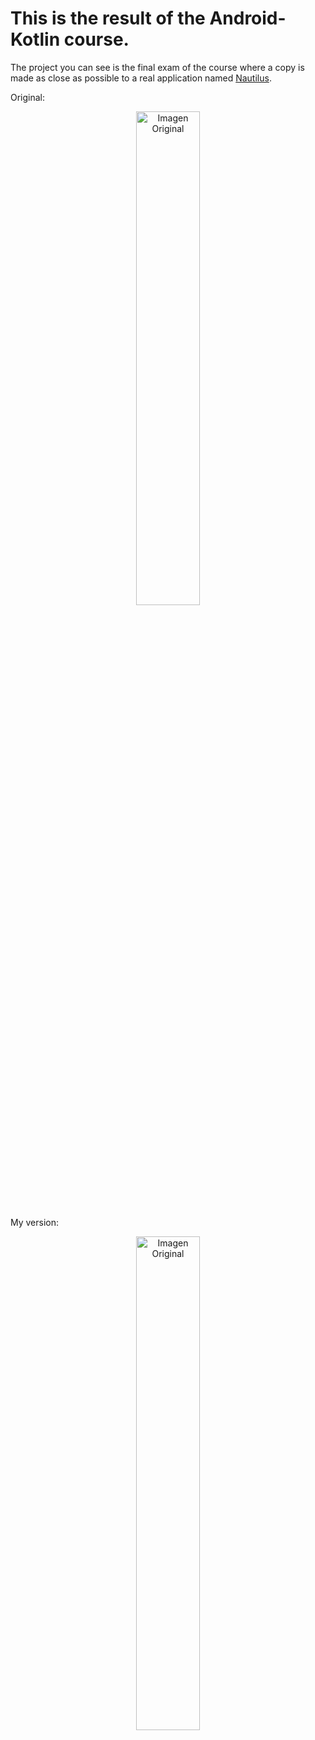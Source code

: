 <h1>This is the result of the Android-Kotlin course.</h1>

The project you can see is the final exam of the course where a copy is made as close as possible to a real application named <a href="https://play.google.com/store/search?q=La%20aventura%20del%20nautilus&c=apps&hl=es" target="_blank">Nautilus</a>.

Original:

<p align="center">
  <img src="" alt="Imagen Original" width="45%">
</p>
My version:
<p align="center">
  <img src="" alt="Imagen Original" width="45%">
</p>

